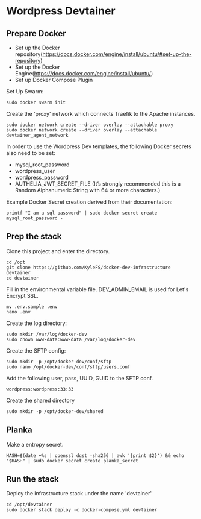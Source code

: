 # Wordpress Devtainer

## Prepare Docker
- Set up the Docker repository(https://docs.docker.com/engine/install/ubuntu/#set-up-the-repository)
- Set up the Docker Engine(https://docs.docker.com/engine/install/ubuntu/)
- Set up Docker Compose Plugin

Set Up Swarm:
```
sudo docker swarm init
```

Create the 'proxy' network which connects Traefik to the Apache instances.
```
sudo docker network create --driver overlay --attachable proxy
sudo docker network create --driver overlay --attachable devtainer_agent_network
```

In order to use the Wordpress Dev templates, the following Docker secrets also need to be set:
- mysql_root_password
- wordpress_user
- wordpress_password
- AUTHELIA_JWT_SECRET_FILE (It’s strongly recommended this is a Random Alphanumeric String with 64 or more characters.)

Example Docker Secret creation derived from their documentation:
```
printf "I am a sql password" | sudo docker secret create mysql_root_password -
```

## Prep the stack

Clone this project and enter the directory.
```
cd /opt
git clone https://github.com/KyleFS/docker-dev-infrastructure devtainer
cd devtainer
```

Fill in the environmental variable file. DEV_ADMIN_EMAIL is used for Let's Encrypt SSL.
```
mv .env.sample .env
nano .env
```

Create the log directory:
```
sudo mkdir /var/log/docker-dev
sudo chown www-data:www-data /var/log/docker-dev
```

Create the SFTP config:

```
sudo mkdir -p /opt/docker-dev/conf/sftp
sudo nano /opt/docker-dev/conf/sftp/users.conf
```

Add the following user, pass, UUID, GUID to the SFTP conf.
```
wordpress:wordpress:33:33
```

Create the shared directory
```
sudo mkdir -p /opt/docker-dev/shared
```

## Planka
Make a entropy secret.
```
HASH=$(date +%s | openssl dgst -sha256 | awk '{print $2}') && echo "$HASH" | sudo docker secret create planka_secret
```

## Run the stack
Deploy the infrastructure stack under the name 'devtainer'
```
cd /opt/devtainer
sudo docker stack deploy -c docker-compose.yml devtainer
```
